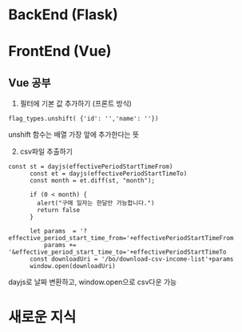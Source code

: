 # BackEnd (Flask)

##

# FrontEnd (Vue)

## Vue 공부
  1. 필터에 기본 값 추가하기 (프론트 방식)
  ```
  flag_types.unshift( {'id': '','name': ''})
  ```
  unshift 함수는 배열 가장 앞에 추가한다는 뜻
  
  2. csv파일 추출하기
  ```
  const st = dayjs(effectivePeriodStartTimeFrom)
        const et = dayjs(effectivePeriodStartTimeTo)
        const month = et.diff(st, "month");

        if (0 < month) {
          alert("구매 일자는 한달만 가능합니다.")
          return false
        }

        let params  = '?effective_period_start_time_from='+effectivePeriodStartTimeFrom
            params += '&effective_period_start_time_to='+effectivePeriodStartTimeTo
        const downloadUri = '/bo/download-csv-income-list'+params
        window.open(downloadUri)
  ```
  dayjs로 날짜 변환하고, window.open으로 csv다운 가능

# 새로운 지식

##
